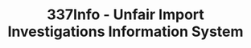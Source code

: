 ---
bigquery: https://console.cloud.google.com/bigquery?p=patents-public-data&d=usitc_investigations&page=dataset&project=sheets-management-319211
citation: US International Trade Commission 337Info Unfair Import Investigations Information
  System
contributors: US International Trade Comission
cost: None
description: US International Trade Commission 337Info Unfair Import Investigations
  Information System contains data on investigations done under Section 337. Section
  337 declares the infringement of certain statutory intellectual property rights
  and other forms of unfair competition in import trade to be unlawful practices.
  Most Section 337 investigations involve allegations of patent or registered trademark
  infringement.
documentation: FAQ and tutorial available on the site
last_edit: Mon, 04 Apr 2022 19:10:40 GMT
location: https://pubapps2.usitc.gov/337external/
maintained_by: US International Trade Comission
schema_fields: '[''aljAssigned'', ''actualStartDateEvidHear'', ''issueDateOtherNonFinal'',
  ''investigationType'', ''actualEndDateEvidHear'', ''copyrightNumbers'', ''startDateMarkmanHearing'',
  ''markmanHearing'', ''patentNumbers'', ''ouiiAttorney'', ''respondent'', ''scheduledStartDateEvidHear'',
  ''investigationTermDate'', ''trademarkNumbers'', ''publication_number'', ''reportingRequirements'',
  ''teoProceedingInvolved'', ''finalDetViolation'', ''dateCreated'', ''dateOfPublicationFrNotice'',
  ''title'', ''cafcAppeals'', ''finalIdOnViolationDue'', ''htsNumbers'', ''complainant'',
  ''internalRemand'', ''gcAttorney'', ''finalIdOnViolationIssue'', ''endDateMarkmanHearing'',
  ''teoIdDueDate'', ''invUnfairAct'', ''patentNumber'', ''ouiiParticipation'', ''currentStatus'',
  ''scheduledEndDateEvidHear'', ''targetDate'', ''finalDetNoViolation'', ''investigationNo'',
  ''teoReliefGranted'', ''dateComplaintFiled'', ''teoIdIssueDate'', ''lastUpdated'',
  ''docketNo'', ''currentActiveALJ'', ''id'']'
shortname: unfair_import_investigations
tags:
- import
- legal
- trade
timeframe: 2008-2021 (prior to 2008 downloadable as a JSON file)
title: 337Info - Unfair Import Investigations Information System
uuid: 2721f5ec-e599-4890-9265-9706719fc71e
---